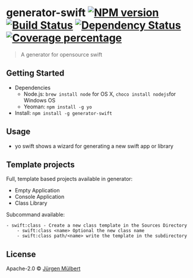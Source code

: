 # generator-swift [![NPM version][npm-image]][npm-url] [![Build Status][travis-image]][travis-url] [![Dependency Status][daviddm-image]][daviddm-url] [![Coverage percentage][coveralls-image]][coveralls-url]
> A generator for opensource swift

## Getting Started
 - Dependencies
    - Node.js: `brew install node` for OS X, `choco install nodejs`for Windows OS
    - Yeoman: `npm install -g yo`
 - Install: `npm install -g generator-swift`
 
## Usage
 - yo swift shows a wizard for generating a new swift app or library

## Template projects

Full, template based projects available in generator:

 - Empty Application
 - Console Application
 - Class Library
 
 Subcommand available:
 
    - swift:class - Create a new class template in the Sources Directory
        - swift:class <name> Optional the new class name
        - swift:class path/<name> write the template in the subdirectory
        
## License

Apache-2.0 © [Jürgen Mülbert](https:/github.com/jmuelbert/generator-swift)


[npm-image]: https://badge.fury.io/js/generator-swift.svg
[npm-url]: https://npmjs.org/package/generator-swift
[travis-image]: https://travis-ci.org/jmuelbert/generator-swift.svg?branch=master
[travis-url]: https://travis-ci.org/jmuelbert/generator-swift
[daviddm-image]: https://david-dm.org/jmuelbert/generator-swift.svg?theme=shields.io
[daviddm-url]: https://david-dm.org/jmuelbert/generator-swift
[coveralls-image]: https://coveralls.io/repos/jmuelbert/generator-swift/badge.svg
[coveralls-url]: https://coveralls.io/r/jmuelbert/generator-swift
